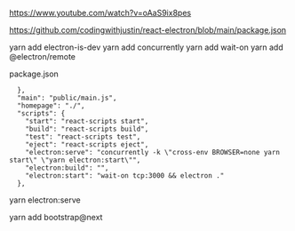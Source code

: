 https://www.youtube.com/watch?v=oAaS9ix8pes

https://github.com/codingwithjustin/react-electron/blob/main/package.json


yarn add electron-is-dev
yarn add concurrently
yarn add wait-on
yarn add @electron/remote

package.json
```
  },
  "main": "public/main.js",
  "homepage": "./",
  "scripts": {
    "start": "react-scripts start",
    "build": "react-scripts build",
    "test": "react-scripts test",
    "eject": "react-scripts eject",
    "electron:serve": "concurrently -k \"cross-env BROWSER=none yarn start\" \"yarn electron:start\"",
    "electron:build": "",
    "electron:start": "wait-on tcp:3000 && electron ."
  },
```

yarn electron:serve

yarn add bootstrap@next